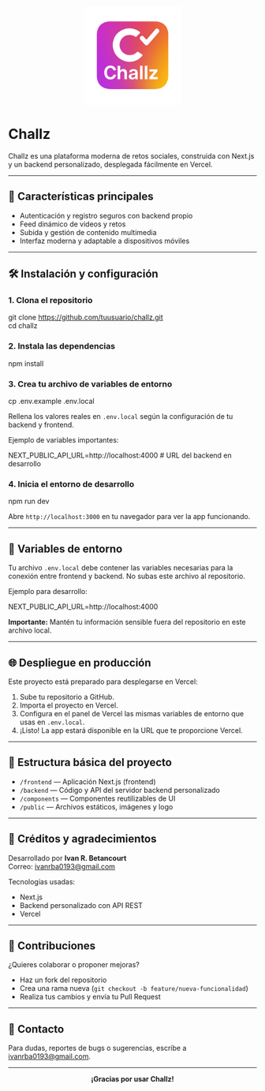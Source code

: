 <p align="center">
  <img src="./frontend/favicon.ico.jpg" alt="Challz Logo" width="200"/>
</p>

# Challz

Challz es una plataforma moderna de retos sociales, construida con Next.js y un backend personalizado, desplegada fácilmente en Vercel.

---

## 🚀 Características principales

- Autenticación y registro seguros con backend propio
- Feed dinámico de videos y retos
- Subida y gestión de contenido multimedia
- Interfaz moderna y adaptable a dispositivos móviles

---

## 🛠 Instalación y configuración

### 1. Clona el repositorio

git clone https://github.com/tuusuario/challz.git  
cd challz

### 2. Instala las dependencias

npm install

### 3. Crea tu archivo de variables de entorno

cp .env.example .env.local

Rellena los valores reales en `.env.local` según la configuración de tu backend y frontend.

Ejemplo de variables importantes:

NEXT_PUBLIC_API_URL=http://localhost:4000 # URL del backend en desarrollo

### 4. Inicia el entorno de desarrollo

npm run dev

Abre `http://localhost:3000` en tu navegador para ver la app funcionando.

---

## 🔑 Variables de entorno

Tu archivo `.env.local` debe contener las variables necesarias para la conexión entre frontend y backend. No subas este archivo al repositorio.

Ejemplo para desarrollo:

NEXT_PUBLIC_API_URL=http://localhost:4000

**Importante:** Mantén tu información sensible fuera del repositorio en este archivo local.

---

## 🌐 Despliegue en producción

Este proyecto está preparado para desplegarse en Vercel:

1. Sube tu repositorio a GitHub.  
2. Importa el proyecto en Vercel.  
3. Configura en el panel de Vercel las mismas variables de entorno que usas en `.env.local`.  
4. ¡Listo! La app estará disponible en la URL que te proporcione Vercel.

---

## 📂 Estructura básica del proyecto

- `/frontend` — Aplicación Next.js (frontend)  
- `/backend` — Código y API del servidor backend personalizado  
- `/components` — Componentes reutilizables de UI  
- `/public` — Archivos estáticos, imágenes y logo  

---

## 👥 Créditos y agradecimientos

Desarrollado por **Ivan R. Betancourt**  
Correo: ivanrba0193@gmail.com

Tecnologías usadas:  
- Next.js  
- Backend personalizado con API REST  
- Vercel

---

## 📝 Contribuciones

¿Quieres colaborar o proponer mejoras?  
- Haz un fork del repositorio  
- Crea una rama nueva (`git checkout -b feature/nueva-funcionalidad`)  
- Realiza tus cambios y envía tu Pull Request

---

## 📢 Contacto

Para dudas, reportes de bugs o sugerencias, escribe a ivanrba0193@gmail.com.

---

<div align="center">
  <strong>¡Gracias por usar Challz!</strong>
</div>
